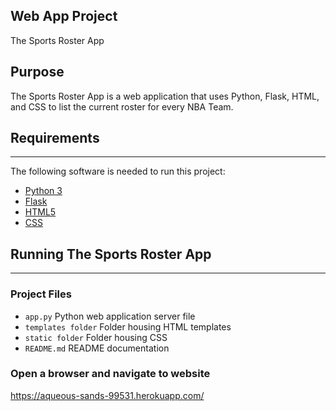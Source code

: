 Web App Project
----------------
The Sports Roster App


Purpose
----------------
The Sports Roster App is a web application that uses Python, Flask, HTML, and CSS to list the current roster for every NBA Team.


## Requirements
----------------
The following software is needed to run this project:

- [Python 3](https://www.python.org/downloads/release/python-370/)
- [Flask](http://flask.pocoo.org/)
- [HTML5](https://html5.org/)
- [CSS](https://developer.mozilla.org/en-US/docs/Web/CSS/)


## Running The Sports Roster App
--------------------------------------------
### Project Files
   - `app.py` Python web application server file
   - `templates folder` Folder housing HTML templates
   - `static folder` Folder housing CSS
   - `README.md` README documentation

### Open a browser and navigate to website
https://aqueous-sands-99531.herokuapp.com/
